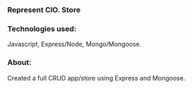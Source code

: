 ### Represent ClO. Store

### Technologies used:
Javascript, Express/Node, Mongo/Mongoose.

### About:
Created a full CRUD app/store using Express and Mongoose. 
 
 